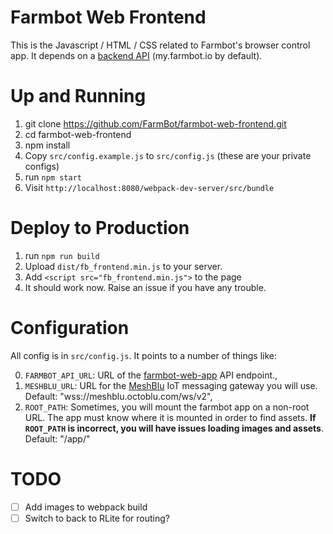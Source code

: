 # Farmbot Web Frontend

 This is the Javascript / HTML / CSS related to Farmbot's browser control app. It depends on a [backend API](https://github.com/FarmBot/farmbot-web-app) (my.farmbot.io by default).

# Up and Running

1. git clone https://github.com/FarmBot/farmbot-web-frontend.git
2. cd farmbot-web-frontend
3. npm install
3. Copy `src/config.example.js` to `src/config.js` (these are your private configs)
4. run `npm start`
5. Visit `http://localhost:8080/webpack-dev-server/src/bundle`

# Deploy to Production

1. run `npm run build`
2. Upload `dist/fb_frontend.min.js` to your server.
3. Add `<script src="fb_frontend.min.js">` to the page
4. It should work now. Raise an issue if you have any trouble.

# Configuration

All config is in `src/config.js`. It points to a number of things like:

 0. `FARMBOT_API_URL`: URL of the [farmbot-web-app](https://github.com/FarmBot/farmbot-web-app) API endpoint.,
 0. `MESHBLU_URL`: URL for the [MeshBlu](https://github.com/octoblu/meshblu) IoT messaging gateway you will use. Default: "wss://meshblu.octoblu.com/ws/v2",
 0. `ROOT_PATH`: Sometimes, you will mount the farmbot app on a non-root URL. The app must know where it is mounted in order to find assets. **If `ROOT_PATH` is incorrect, you will have issues loading images and assets**. Default: "/app/"


# TODO

 - [ ] Add images to webpack build
 - [ ] Switch to back to RLite for routing?
